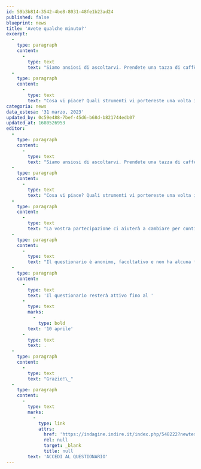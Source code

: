 ```yaml
---
id: 59b3b814-3542-4be8-8031-48fe1b23ad24
published: false
blueprint: news
title: 'Avete qualche minuto?'
excerpt:
  -
    type: paragraph
    content:
      -
        type: text
        text: "Siamo ansiosi di ascoltarvi. Prendete una tazza di caffè, sedetevi e prendetevi 10 minuti per dirci se l'uso di questo ambiente durante il vostro anno di prova vi ispira idee e prospettive per un uso del portfolio e dei suoi strumenti nella formazione continua dei docenti.\_"
  -
    type: paragraph
    content:
      -
        type: text
        text: "Cosa vi piace? Quali strumenti vi portereste una volta in servizio? Avete idee da lasciarci?\_"
categoria: news
data_estesa: '31 marzo, 2023'
updated_by: 0c59e488-7bef-45d6-b68d-b821744edb07
updated_at: 1680526953
editor:
  -
    type: paragraph
    content:
      -
        type: text
        text: "Siamo ansiosi di ascoltarvi. Prendete una tazza di caffè, sedetevi e prendetevi 10 minuti per dirci se l'uso di questo ambiente durante il vostro anno di prova vi ispira idee e prospettive per un uso del portfolio e dei suoi strumenti nella formazione continua dei docenti.\_"
  -
    type: paragraph
    content:
      -
        type: text
        text: "Cosa vi piace? Quali strumenti vi portereste una volta in servizio? Avete idee da lasciarci?\_"
  -
    type: paragraph
    content:
      -
        type: text
        text: "La vostra partecipazione ci aiuterà a cambiare per continuare a supportarvi e a fornirvi strumenti e risorse professionali di alta qualità.\_"
  -
    type: paragraph
    content:
      -
        type: text
        text: "Il questionario è anonimo, facoltativo e non ha alcuna finalità di valutazione per l’anno di prova che state svolgendo, ma se potrete dedicarci del tempo le vostre risposte saranno analizzate per contribuire alla progettazione del nuovo ambiente online per l'anno di formazione e prova."
  -
    type: paragraph
    content:
      -
        type: text
        text: 'Il questionario resterà attivo fino al '
      -
        type: text
        marks:
          -
            type: bold
        text: '10 aprile'
      -
        type: text
        text: .
  -
    type: paragraph
    content:
      -
        type: text
        text: "Grazie!\_"
  -
    type: paragraph
    content:
      -
        type: text
        marks:
          -
            type: link
            attrs:
              href: 'https://indagine.indire.it/index.php/548222?newtest=Y&lang=it'
              rel: null
              target: _blank
              title: null
        text: 'ACCEDI AL QUESTIONARIO'
---
```

